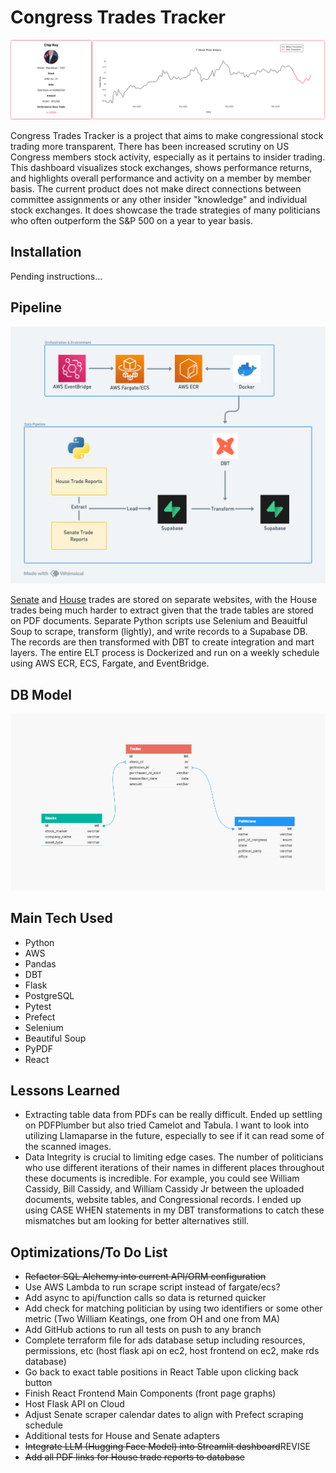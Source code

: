 <h1>Congress Trades Tracker</h1>
<img src="./images/stock_shot.png">
<p>
Congress Trades Tracker is a project that aims to make congressional stock trading more transparent. There has been increased scrutiny on US Congress members stock activity, especially as it pertains to insider trading. This dashboard visualizes stock exchanges, shows performance returns, and highlights overall performance and activity on a member by member basis. The current product does not make direct connections between committee assignments or any other insider "knowledge" and individual stock exchanges. It does showcase the trade strategies of many politicians who often outperform the S&P 500 on a year to year basis. 
</p>

<h2>Installation</h2>
<p>Pending instructions...</p>

<h2>Pipeline</h2>
<img src="./images/Congress Trades Pipeline Fargate.png">
<p><a href="https://efdsearch.senate.gov/search/">Senate</a> and <a href="https://disclosures-clerk.house.gov/FinancialDisclosure">House</a> trades are stored on separate websites, with the House trades being much harder to extract given that the trade tables are stored on PDF documents. Separate Python scripts use Selenium and Beauitful Soup to scrape, transform (lightly), and write records to a Supabase DB. The records are then transformed with DBT to create integration and mart layers. The entire ELT process is Dockerized and run on a weekly schedule using AWS ECR, ECS, Fargate, and EventBridge.</p>

<h2>DB Model</h2>
<img src="./images/model_final.png">

<h2>Main Tech Used</h2>
    <ul>
        <li>Python</li>
        <li>AWS</li>
        <li>Pandas</li>
        <li>DBT</li>
        <li>Flask</li>
        <li>PostgreSQL</li>
        <li>Pytest</li>
        <li>Prefect</li>
        <li>Selenium</li>
        <li>Beautiful Soup</li>
        <li>PyPDF</li>
        <li>React</li>
    </ul>

<h2>Lessons Learned</h2>
    <ul>
        <li>Extracting table data from PDFs can be really difficult. Ended up settling on PDFPlumber but also tried Camelot and Tabula. I want to look into utilizing Llamaparse in the future, especially to see if it can read some of the scanned images.</li>
        <li>Data Integrity is crucial to limiting edge cases. The number of politicians who use different iterations of their names in different places throughout these documents is incredible. For example, you could see William Cassidy, Bill Cassidy, and William Cassidy Jr between the uploaded documents, website tables, and Congressional records. I ended up using CASE WHEN statements in my DBT transformations to catch these mismatches but am looking for better alternatives still.</li>
    </ul>

<h2>Optimizations/To Do List</h2>
    <ul>
        <li><s>Refactor SQL Alchemy into current API/ORM configuration</s></li>
        <li>Use AWS Lambda to run scrape script instead of fargate/ecs?</li>
        <li>Add async to api/function calls so data is returned quicker</li>
        <li>Add check for matching politician by using two identifiers or some other metric (Two William Keatings, one from OH and one from MA)</li>
        <li>Add GitHub actions to run all tests on push to any branch</li>
        <li>Complete terraform file for ads database setup including resources, permissions, etc (host flask api on ec2, host frontend on ec2, make rds database)</li>
        <li>Go back to exact table positions in React Table upon clicking back button</li>
        <li>Finish React Frontend Main Components (front page graphs)</li>
        <li>Host Flask API on Cloud</li>
        <li>Adjust Senate scraper calendar dates to align with Prefect scraping schedule</li>
        <li>Additional tests for House and Senate adapters</li>
        <li><s>Integrate LLM (Hugging Face Model) into Streamlit dashboard</s>REVISE</li>
        <li><s>Add all PDF links for House trade reports to database</s></li>
    </ul>
